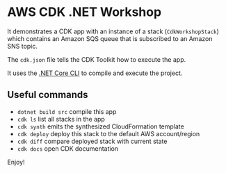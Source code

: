 # AWS CDK .NET Workshop

It demonstrates a CDK app with an instance of a stack (`CdkWorkshopStack`) which contains an Amazon SQS queue that is subscribed to an Amazon SNS topic.

The `cdk.json` file tells the CDK Toolkit how to execute the app.

It uses the [.NET Core CLI](https://docs.microsoft.com/dotnet/articles/core/) to compile and execute the project.

## Useful commands

* `dotnet build src` compile this app
* `cdk ls`           list all stacks in the app
* `cdk synth`       emits the synthesized CloudFormation template
* `cdk deploy`      deploy this stack to the default AWS account/region
* `cdk diff`        compare deployed stack with current state
* `cdk docs`        open CDK documentation

Enjoy!
